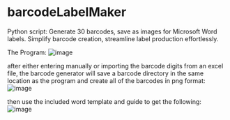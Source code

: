# barcodeLabelMaker
 Python script: Generate 30 barcodes, save as images for Microsoft Word labels. Simplify barcode creation, streamline label production effortlessly.
 
 The Program:
![image](https://github.com/MichaelMullins/barcodeLabelMaker/assets/36735972/d7da7cfa-3997-429c-88ec-f91e2195677f)

after either entering manually or importing the barcode digits from an excel file,
the barcode generator will save a barcode directory in the same location as the program and create all of the barcodes in png format:
![image](https://github.com/MichaelMullins/barcodeLabelMaker/assets/36735972/69155bcc-d1e5-4c91-9f85-ef9f72bf39eb)

then use the included word template and guide to get the following:
![image](https://github.com/MichaelMullins/barcodeLabelMaker/assets/36735972/40c53d33-ba11-4f30-ae7d-72870c5c328f)
